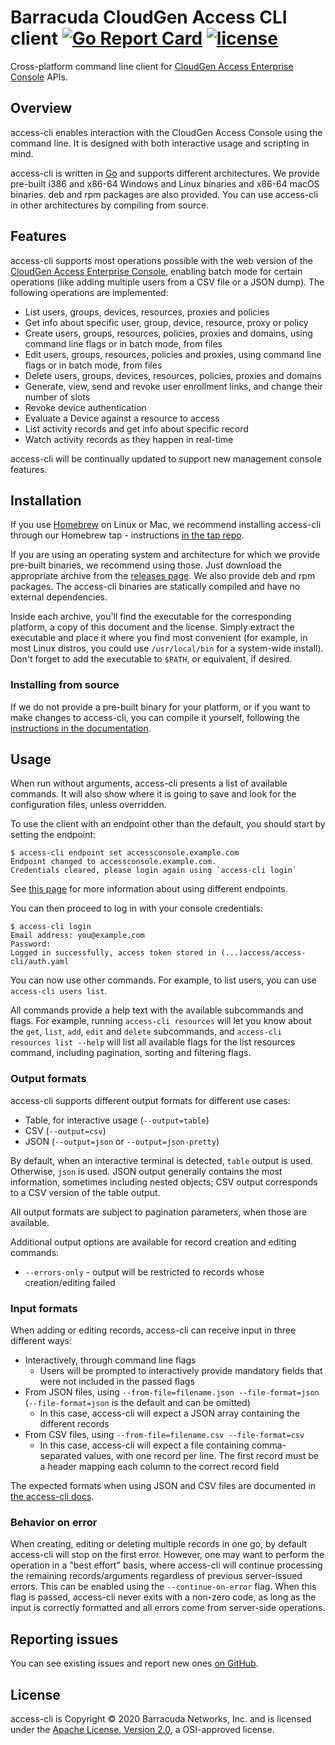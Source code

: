 Barracuda CloudGen Access CLI client [![Go Report Card](https://goreportcard.com/badge/github.com/barracuda-cloudgen-access/access-cli)](https://goreportcard.com/report/github.com/barracuda-cloudgen-access/access-cli) [![license](https://img.shields.io/github/license/barracuda-cloudgen-access/access-cli.svg)](https://github.com/barracuda-cloudgen-access/access-cli/blob/master/LICENSE)
===============

Cross-platform command line client for [CloudGen Access Enterprise Console](https://campus.barracuda.com/product/cloudgenaccess/doc/93201513/cloudgen-access-enterprise-console/) APIs.

## Overview

access-cli enables interaction with the CloudGen Access Console using the command line.
It is designed with both interactive usage and scripting in mind.

access-cli is written in [Go](https://golang.org) and supports different architectures.
We provide pre-built i386 and x86-64 Windows and Linux binaries and x86-64 macOS binaries.
deb and rpm packages are also provided.
You can use access-cli in other architectures by compiling from source.

## Features

access-cli supports most operations possible with the web version of the [CloudGen Access Enterprise Console](https://campus.barracuda.com/product/cloudgenaccess/doc/93201513/cloudgen-access-enterprise-console/), enabling batch mode for certain operations (like adding multiple users from a CSV file or a JSON dump).
The following operations are implemented:

 - List users, groups, devices, resources, proxies and policies
 - Get info about specific user, group, device, resource, proxy or policy
 - Create users, groups, resources, policies, proxies and domains, using command line flags or in batch mode, from files
 - Edit users, groups, resources, policies and proxies, using command line flags or in batch mode, from files
 - Delete users, groups, devices, resources, policies, proxies and domains
 - Generate, view, send and revoke user enrollment links, and change their number of slots
 - Revoke device authentication
 - Evaluate a Device against a resource to access
 - List activity records and get info about specific record
 - Watch activity records as they happen in real-time

access-cli will be continually updated to support new management console features.

## Installation

If you use [Homebrew](https://brew.sh/) on Linux or Mac, we recommend installing access-cli through our Homebrew tap - instructions [in the tap repo](https://github.com/barracuda-cloudgen-access/homebrew-tap).

If you are using an operating system and architecture for which we provide pre-built binaries, we recommend using those.
Just download the appropriate archive from the [releases page](https://github.com/barracuda-cloudgen-access/access-cli/releases).
We also provide deb and rpm packages.
The access-cli binaries are statically compiled and have no external dependencies.

Inside each archive, you'll find the executable for the corresponding platform, a copy of this document and the license. Simply extract the executable and place it where you find most convenient (for example, in most Linux distros, you could use `/usr/local/bin` for a system-wide install).
Don't forget to add the executable to `$PATH`, or equivalent, if desired.

### Installing from source

If we do not provide a pre-built binary for your platform, or if you want to make changes to access-cli, you can compile it yourself, following the [instructions in the documentation](https://campus.barracuda.com/product/cloudgenaccess/doc/93201563/compile-from-source/).

## Usage

When run without arguments, access-cli presents a list of available commands.
It will also show where it is going to save and look for the configuration files, unless overridden.

To use the client with an endpoint other than the default, you should start by setting the endpoint:

```
$ access-cli endpoint set accessconsole.example.com
Endpoint changed to accessconsole.example.com.
Credentials cleared, please login again using `access-cli login`
```

See [this page](https://campus.barracuda.com/product/cloudgenaccess/doc/93201567/set-cloudgen-access-console-endpoint/) for more information about using different endpoints.

You can then proceed to log in with your console credentials:

```
$ access-cli login
Email address: you@example.com
Password:
Logged in successfully, access token stored in (...)access/access-cli/auth.yaml
```

You can now use other commands. For example, to list users, you can use `access-cli users list`.

All commands provide a help text with the available subcommands and flags.
For example, running `access-cli resources` will let you know about the `get`, `list`, `add`, `edit` and `delete` subcommands, and `access-cli resources list --help` will list all available flags for the list resources command, including pagination, sorting and filtering flags.

### Output formats

access-cli supports different output formats for different use cases:

 - Table, for interactive usage (`--output=table`)
 - CSV (`--output=csv`)
 - JSON (`--output=json` or `--output=json-pretty`)

By default, when an interactive terminal is detected, `table` output is used.
Otherwise, `json` is used.
JSON output generally contains the most information, sometimes including nested objects; CSV output corresponds to a CSV version of the table output.

All output formats are subject to pagination parameters, when those are available.

Additional output options are available for record creation and editing commands:
 - `--errors-only` - output will be restricted to records whose creation/editing failed

### Input formats

When adding or editing records, access-cli can receive input in three different ways:

 - Interactively, through command line flags
   - Users will be prompted to interactively provide mandatory fields that were not included in the passed flags
 - From JSON files, using `--from-file=filename.json --file-format=json` (`--file-format=json` is the default and can be omitted)
   - In this case, access-cli will expect a JSON array containing the different records
 - From CSV files, using `--from-file=filename.csv --file-format=csv`
   - In this case, access-cli will expect a file containing comma-separated values, with one record per line. The first record must be a header mapping each column to the correct record field

The expected formats when using JSON and CSV files are documented in [the access-cli docs](https://campus.barracuda.com/product/cloudgenaccess/doc/93201574/batch-mode-operations/).

### Behavior on error

When creating, editing or deleting multiple records in one go, by default access-cli will stop on the first error.
However, one may want to perform the operation in a "best effort" basis, where access-cli will continue processing the remaining records/arguments regardless of previous server-issued errors.
This can be enabled using the `--continue-on-error` flag.
When this flag is passed, access-cli never exits with a non-zero code, as long as the input is correctly formatted and all errors come from server-side operations.

## Reporting issues

You can see existing issues and report new ones [on GitHub](https://github.com/barracuda-cloudgen-access/access-cli/issues).

## License

access-cli is Copyright © 2020 Barracuda Networks, Inc. and is licensed under the [Apache License, Version 2.0](http://www.apache.org/licenses/LICENSE-2.0), a OSI-approved license.